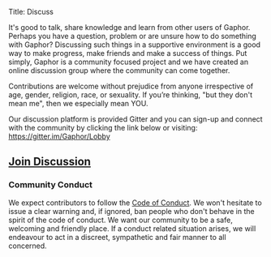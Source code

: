 Title: Discuss

It's good to talk, share knowledge and learn from other users of Gaphor. Perhaps
you have a question, problem or are unsure how to do something with Gaphor?
Discussing such things in a supportive environment is a good way to make
progress, make friends and make a success of things. Put simply, Gaphor is a
community focused project and we have created an online discussion group where
the community can come together.

Contributions are welcome without prejudice from anyone irrespective of age,
gender, religion, race, or sexuality. If you’re thinking, "but they don't mean
me", then we especially mean YOU.

Our discussion platform is provided Gitter and you can sign-up and connect with
the community by clicking the link below or visiting:
https://gitter.im/Gaphor/Lobby

## [Join Discussion](https://gitter.im/Gaphor/Lobby)

### Community Conduct 
We expect contributors to follow the [Code of
Conduct](https://github.com/gaphor/gaphor/blob/master/CODE_OF_CONDUCT.md). We
won't hesitate to issue a clear warning and, if ignored, ban people who don't
behave in the spirit of the code of conduct. We want our community to be a
safe, welcoming and friendly place. If a conduct related situation arises, we
will endeavour to act in a discreet, sympathetic and fair manner to all
concerned.
